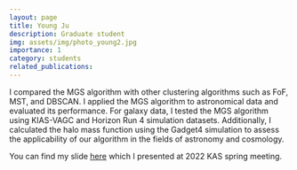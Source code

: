 ```yaml
---
layout: page
title: Young Ju
description: Graduate student
img: assets/img/photo_young2.jpg
importance: 1
category: students
related_publications:
---
```



I compared the MGS algorithm with other clustering algorithms such as FoF, MST, and DBSCAN. I applied the MGS algorithm to astronomical data and evaluated its performance. For galaxy data, I tested the MGS algorithm using KIAS-VAGC and Horizon Run 4 simulation datasets. Additionally, I calculated the halo mass function using the Gadget4 simulation to assess the applicability of our algorithm in the fields of astronomy and cosmology.

You can find my slide <a href="https://drive.google.com/file/d/19bjLPfE2IfHtKy_5TxgoA6_4BRFBpyp4/view">here</a> which I presented at 2022 KAS spring meeting. 
